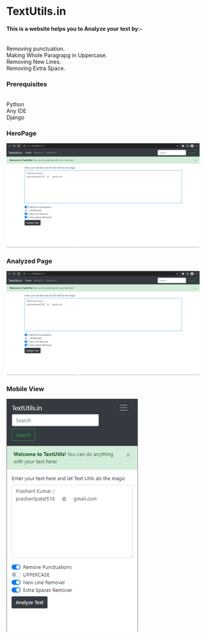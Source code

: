 <h1>TextUtils.in</h1>
<h4>This is a website helps you to Analyze your text by:- </h4> <br>
Removing punctuation. <br>
Making Whole Paragrapg in Uppercase. <br>
Removing New Lines. <br>
Removing Extra Space. <br>
<h3>Prerequisites</h3> <br>
Python <br>
Any IDE <br>
Django <br>
<h3>HeroPage</h3>



![](Images/heropage.png)



<h3>Analyzed Page</h3>



![](Images/heropage.png)




<h3>Mobile View</h3>




![](Images/mobile.png)
